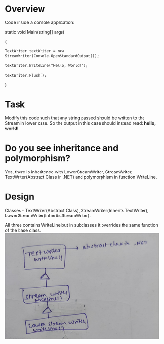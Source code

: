 # Overview
Code inside a console application:

static void Main(string[] args)

{

    TextWriter textWriter = new StreamWriter(Console.OpenStandardOutput());

    textWriter.WriteLine("Hello, World!");

    textWriter.Flush();

}

# Task
Modify this code such that any string passed should be written to the Stream in lower case. So the output in this case should instead read: **hello, world!**

# Do you see inheritance and polymorphism?
Yes, there is inheritence with LowerStreamWriter, StreamWriter, TextWriter(Abstract Class in .NET) and polymorphism in function WriteLine. 

# Design
Classes - TextWriter(Abstract Class), StreamWriter(Inherits TextWriter), LowerStreamWriter(Inherits StreamWriter).

All three contains WriteLine but in subclasses it overrides the same function of the base class.
![Class Diagram](https://github.com/Harikak09/LowerCaseStreamWriter/blob/master/Image/class_diagram.jpg?raw=true)





